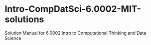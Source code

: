# Intro-CompDatSci-6.0002-MIT-solutions
Solution Manual for 6.0002 Intro to Computational Thinking and Data Science

